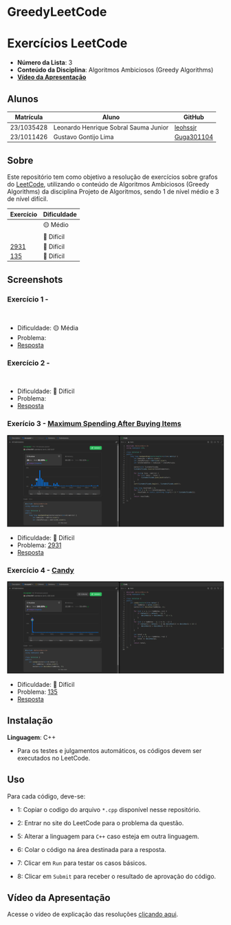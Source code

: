# GreedyLeetCode
# Exercícios LeetCode

- **Número da Lista**: 3 <br>
- **Conteúdo da Disciplina**: Algoritmos Ambiciosos (Greedy Algorithms) <br>
- [**Vídeo da Apresentação**](https://youtu.be/EKrA-cqyv6Q) <br>

## Alunos
|Matrícula | Aluno |GitHub|
| -- | -- | -- |
| 23/1035428  | Leonardo Henrique Sobral Sauma Junior |[leohssjr](https://github.com/leohssjr)|
| 23/1011426  | Gustavo Gontijo Lima |[Guga301104](https://github.com/guga301104)|

## Sobre 
Este repositório tem como objetivo a resolução de exercícios sobre grafos do [LeetCode](https://leetcode.com/), utilizando o conteúdo de Algoritmos Ambiciosos (Greedy Algorithms) da disciplina Projeto de Algoritmos, sendo 1 de nível médio e 3 de nível difícil.

|Exercício | Dificuldade |
| -- | -- |
|[]()|🟡 Médio|
|[]()|🔴 Difícil|
|[2931](https://leetcode.com/problems/maximum-spending-after-buying-items/description/)|🔴 Difícil|
|[135](https://leetcode.com/problems/candy/description/)|🔴 Difícil|

## Screenshots

### Exercício 1 - []()

![]()
- Dificuldade: 🟡 Média <br>
- Problema: []() <br>
- [Resposta]() <br>

### Exercício 2 - []()

![]()
- Dificuldade: 🔴 Difícil <br>
- Problema: []() <br>
- [Resposta]() <br>

### Exerício 3 - [Maximum Spending After Buying Items](https://leetcode.com/problems/maximum-spending-after-buying-items/description/)

![](prints/2931.png)
- Dificuldade: 🔴 Difícil <br>
- Problema: [2931](https://leetcode.com/problems/maximum-spending-after-buying-items/description/) <br>
- [Resposta](questoes/leetCode_2931.cpp) <br>

### Exercício 4 - [Candy](https://leetcode.com/problems/candy/description/)

![](prints/135.png)
- Dificuldade: 🔴 Difícil <br>
- Problema: [135](https://leetcode.com/problems/candy/description/) <br>
- [Resposta](questoes/leetCode_135.cpp) <br>

## Instalação 
**Linguagem**: C++
- Para os testes e julgamentos automáticos, os códigos devem ser executados no LeetCode.

## Uso 
Para cada código, deve-se:
- 1: Copiar o codigo do arquivo ```*.cpp``` disponível nesse repositório.
 
- 2: Entrar no site do LeetCode para o problema da questão.

- 5: Alterar a linguagem para ```C++``` caso esteja em outra linguagem.
 
- 6: Colar o código na área destinada para a resposta.
 
- 7: Clicar em ```Run``` para testar os casos básicos.

- 8: Clicar em ```Submit``` para receber o resultado de aprovação do código.
  
## Vídeo da Apresentação
Acesse o vídeo de explicação das resoluções [clicando aqui](https://youtu.be/EKrA-cqyv6Q).